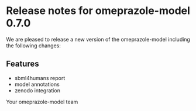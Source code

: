 # Release notes for omeprazole-model 0.7.0

We are pleased to release a new version of the omeprazole-model including the 
following changes:

## Features
- sbml4humans report
- model annotations
- zenodo integration

Your omeprazole-model team
